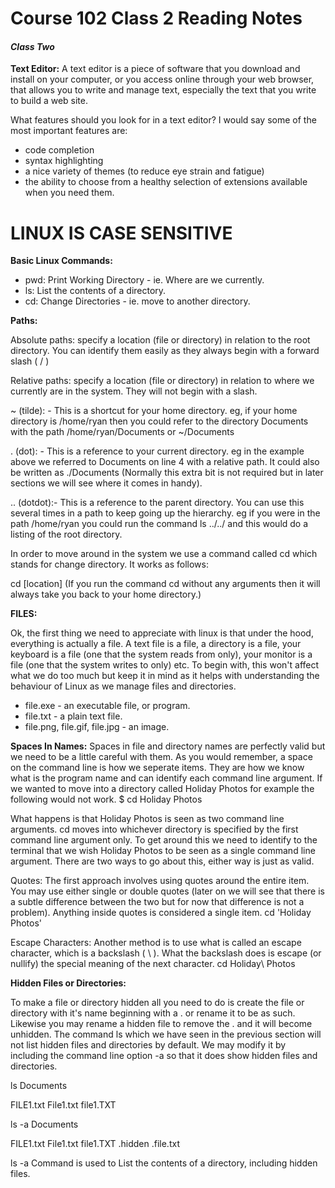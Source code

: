 # Course 102 Class 2 Reading Notes

#### *Class Two*

**Text Editor:**
A text editor is a piece of software that you download and install on
your computer, or you access online through your web browser, that
allows you to write and manage text, especially the text that you write
to build a web site.

What features should you look for in a text editor? I would say some
of the most important features are: 
- code completion 
- syntax highlighting
- a nice variety of themes (to reduce eye strain and fatigue)
- the ability to choose from a healthy selection of extensions available when you need them.

# LINUX IS CASE SENSITIVE
**Basic Linux Commands:**

- pwd: Print Working Directory - ie. Where are we currently.
- ls: List the contents of a directory.
- cd: Change Directories - ie. move to another directory.

**Paths:** 

Absolute paths: specify a location (file or directory) in relation to the root directory. You can identify them easily as they always begin with a forward slash ( / )

Relative paths: specify a location (file or directory) in relation to where we currently are in the system. They will not begin with a slash.

~ (tilde): - This is a shortcut for your home directory. eg, if your home directory is /home/ryan then you could refer to the directory Documents with the path /home/ryan/Documents or ~/Documents

. (dot): - This is a reference to your current directory. eg in the example above we referred to Documents on line 4 with a relative path. It could also be written as ./Documents (Normally this extra bit is not required but in later sections we will see where it comes in handy).

.. (dotdot):- This is a reference to the parent directory. You can use this several times in a path to keep going up the hierarchy. eg if you were in the path /home/ryan you could run the command ls ../../ and this would do a listing of the root directory.

In order to move around in the system we use a command called cd which stands for change directory. It works as follows:

cd [location] (If you run the command cd without any arguments then it will always take you back to your home directory.)

**FILES:**

Ok, the first thing we need to appreciate with linux is that under the hood, everything is actually a file. A text file is a file, a directory is a file, your keyboard is a file (one that the system reads from only), your monitor is a file (one that the system writes to only) etc. To begin with, this won't affect what we do too much but keep it in mind as it helps with understanding the behaviour of Linux as we manage files and directories.

- file.exe - an executable file, or program.
- file.txt - a plain text file.
- file.png, file.gif, file.jpg - an image.

 

**Spaces In Names:**
Spaces in file and directory names are perfectly valid but we need to be a little careful with them. As you would remember, a space on the command line is how we seperate items. They are how we know what is the program name and can identify each command line argument. If we wanted to move into a directory called Holiday Photos for example the following would not work. $ cd Holiday Photos

What happens is that Holiday Photos is seen as two command line arguments. cd moves into whichever directory is specified by the first command line argument only. To get around this we need to identify to the terminal that we wish Holiday Photos to be seen as a single command line argument. There are two ways to go about this, either way is just as valid.

Quotes:
The first approach involves using quotes around the entire item. You may use either single or double quotes (later on we will see that there is a subtle difference between the two but for now that difference is not a problem). Anything inside quotes is considered a single item.    cd 'Holiday Photos'

Escape Characters:
Another method is to use what is called an escape character, which is a backslash ( \ ). What the backslash does is escape (or nullify) the special meaning of the next character.
cd Holiday\ Photos

**Hidden Files or Directories:**

To make a file or directory hidden all you need to do is create the file or directory with it's name beginning with a . or rename it to be as such. Likewise you may rename a hidden file to remove the . and it will become unhidden. The command ls which we have seen in the previous section will not list hidden files and directories by default. We may modify it by including the command line option -a so that it does show hidden files and directories.

ls Documents

FILE1.txt File1.txt file1.TXT

ls -a Documents

FILE1.txt File1.txt file1.TXT .hidden .file.txt

ls -a Command is used to List the contents of a directory, including hidden files.
